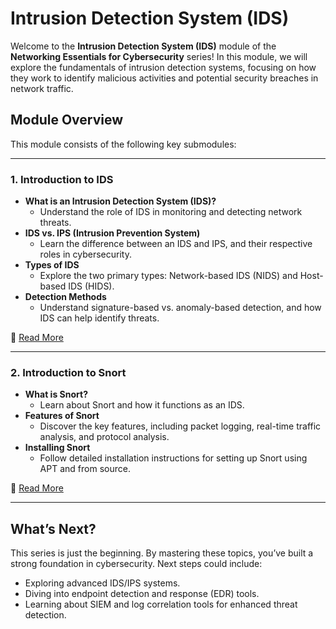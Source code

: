 # Intrusion Detection System (IDS)

Welcome to the **Intrusion Detection System (IDS)** module of the **Networking Essentials for Cybersecurity** series! In this module, we will explore the fundamentals of intrusion detection systems, focusing on how they work to identify malicious activities and potential security breaches in network traffic.

## Module Overview

This module consists of the following key submodules:

---

### 1. Introduction to IDS
- **What is an Intrusion Detection System (IDS)?**
  - Understand the role of IDS in monitoring and detecting network threats.
- **IDS vs. IPS (Intrusion Prevention System)**
  - Learn the difference between an IDS and IPS, and their respective roles in cybersecurity.
- **Types of IDS**
  - Explore the two primary types: Network-based IDS (NIDS) and Host-based IDS (HIDS).
- **Detection Methods**
  - Understand signature-based vs. anomaly-based detection, and how IDS can help identify threats.

📂 [Read More](Introduction_to_IDS.md)

---

### 2. Introduction to Snort
- **What is Snort?**
  - Learn about Snort and how it functions as an IDS.
- **Features of Snort**
  - Discover the key features, including packet logging, real-time traffic analysis, and protocol analysis.
- **Installing Snort**
  - Follow detailed installation instructions for setting up Snort using APT and from source.

📂 [Read More](Introduction_to_Snort.md)

---

## What’s Next?

This series is just the beginning. By mastering these topics, you’ve built a strong foundation in cybersecurity. Next steps could include:
- Exploring advanced IDS/IPS systems.
- Diving into endpoint detection and response (EDR) tools.
- Learning about SIEM and log correlation tools for enhanced threat detection.


